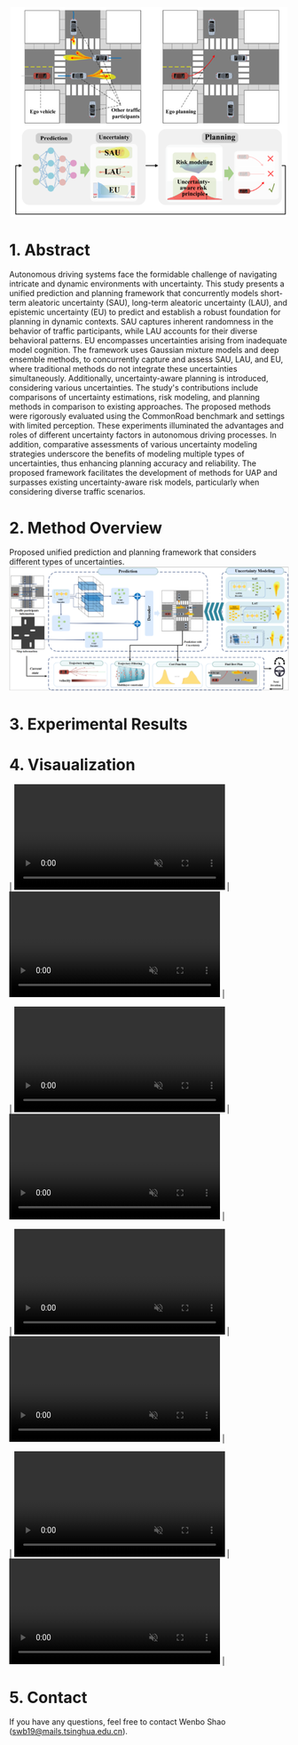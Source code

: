 [//]: # (# PMBP)

[//]: # ([Wenbo Shao]&#40;https://scholar.google.com/citations?user=nJgFCn0AAAAJ&hl=zh-CN&oi=ao&#41;)
[//]: # (Wenbo Shao, Boqi Li, Wenhao Yu, Jiahui Xu, Hong Wang)

[//]: # ()
[//]: # (- School of Vehicle and Mobility, Tsinghua University )

[//]: # (- Department of Civil and Environmental Engineering, University of Michigan )

[//]: # (- School of Mechanical Engineering, Beijing Institute of Technology)

<p align="center">
<img src="src/paper_1.png" width="500" alt="curve">
</p>

# 1. Abstract
Autonomous driving systems face the formidable challenge of navigating intricate and dynamic environments with uncertainty. This study presents a unified prediction and planning framework that concurrently models short-term aleatoric uncertainty (SAU), long-term aleatoric uncertainty (LAU), and epistemic uncertainty (EU) to predict and establish a robust foundation for planning in dynamic contexts. 
SAU captures inherent randomness in the behavior of traffic participants, while LAU accounts for their diverse behavioral patterns. EU encompasses uncertainties arising from inadequate model cognition.
The framework uses Gaussian mixture models and deep ensemble methods, to concurrently capture and assess SAU, LAU, and EU, where traditional methods do not integrate these uncertainties simultaneously.
Additionally, uncertainty-aware planning is introduced, considering various uncertainties. The study's contributions include comparisons of uncertainty estimations, risk modeling, and planning methods in comparison to existing approaches.
The proposed methods were rigorously evaluated using the CommonRoad benchmark and settings with limited perception. These experiments illuminated the advantages and roles of different uncertainty factors in autonomous driving processes.
In addition, comparative assessments of various uncertainty modeling strategies underscore the benefits of modeling multiple types of uncertainties, thus enhancing planning accuracy and reliability. The proposed framework facilitates the development of methods for UAP and surpasses existing uncertainty-aware risk models, particularly when considering diverse traffic scenarios.

# 2. Method Overview

Proposed unified prediction and planning framework that considers different types of uncertainties.
![img.png](src/paper_2.png)



[//]: # (The modeled uncertainties and their combinations, as well as various)

[//]: # (uncertainty-aware risk models.)

[//]: # ()
[//]: # (<p align="center">)

[//]: # (<img src="src/paper_4.png" width="800" alt="curve">)

[//]: # (</p>)

[//]: # ()
[//]: # ()
[//]: # (The process of uncertainty-aware planning.)

[//]: # ()
[//]: # (<p align="center">)

[//]: # (<img src="src/paper_5.png" width="800" alt="curve">)

[//]: # (</p>)


# 3. Experimental Results

[//]: # (## 3.1. Planning under Aleatoric Uncertainty)

[//]: # (<p align="center">)

[//]: # (<img src="src/table_2.png" width="500" alt="curve">)

[//]: # (</p>)

[//]: # ()
[//]: # ()
[//]: # (## 3.2. Planning with Consideration of Epistemic Uncertainty)

[//]: # (<p align="center">)

[//]: # (<img src="src/table_3.png" width="500" alt="curve">)

[//]: # (</p>)

[//]: # ()
[//]: # (## 3.3. Analysis of Comprehensive Risk Model)

[//]: # (<p align="center">)

[//]: # (<img src="src/table_6.png" width="500" alt="curve">)

[//]: # (</p>)

[//]: # ()
[//]: # ()
[//]: # (## 3.4. Testing under Limited Perception)

[//]: # (<p align="center">)

[//]: # (<img src="src/table_7.png" width="900" alt="curve">)

[//]: # (</p>)

[//]: # ()
[//]: # ()
[//]: # (## 3.5. Analysis of Typical Cases)

[//]: # ()
[//]: # (<p align="center">)

[//]: # (<img src="src/paper_6.png" width="900" alt="curve">)

[//]: # (<img src="src/paper_7.png" width="900" alt="curve">)

[//]: # (</p>)






[//]: # (## 3.6. Citation)

[//]: # ()
[//]: # (```)

[//]: # ()
[//]: # (@article{shao2023likely,)

[//]: # ()
[//]: # (  title={When Is It Likely to Fail? Performance Monitor for Black-Box Trajectory Prediction Model},)

[//]: # ()
[//]: # (  author={Shao, Wenbo and Li, Boqi and Yu, Wenhao and Xu, Jiahui and Wang, Hong},)

[//]: # ()
[//]: # (  journal={IEEE Transactions on Automation Science and Engineering},)

[//]: # ()
[//]: # (  year={2023},)

[//]: # ()
[//]: # (  publisher={IEEE})

[//]: # ()
[//]: # (})

[//]: # ()
[//]: # (```)

# 4. Visaualization

[//]: # (## 4.1. SAU)

| <video muted controls width=380> <source src="./src/PR/USA_Lanker-2_18_T-1.mp4"  type="video/mp4"> </video> | <video muted controls width=380> <source src="./src/PR/USA_Lanker-2_22_T-1.mp4"  type="video/mp4"> </video> |

| <video muted controls width=380> <source src="./src/PR/USA_US101-26_1_T-1.mp4"  type="video/mp4"> </video> | <video muted controls width=380> <source src="./src/PR/ZAM_Tjunction-1_442_T-1.mp4"  type="video/mp4"> </video> |

| <video muted controls width=380> <source src="./src/PR/DEU_Flensburg-35_1_T-1.mp4"  type="video/mp4"> </video> | <video muted controls width=380> <source src="./src/PR/USA_Lanker-2_1_T-1.mp4"  type="video/mp4"> </video> |

| <video muted controls width=380> <source src="./src/PR/USA_Peach-4_6_T-1.mp4"  type="video/mp4"> </video> | <video muted controls width=380> <source src="./src/PR/DEU_Lohmar-58_1_T-1.mp4"  type="video/mp4"> </video> |


# 5. Contact
If you have any questions, feel free to contact Wenbo Shao ([swb19@mails.tsinghua.edu.cn](swb19@mails.tsinghua.edu.cn)).